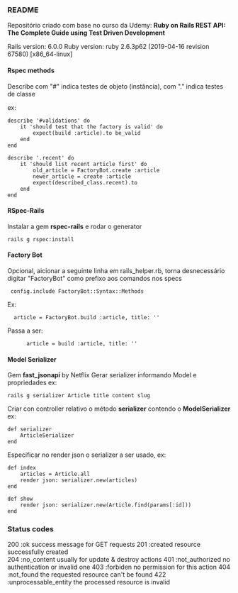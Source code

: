 ### README

Repositório criado com base no curso da Udemy:
**Ruby on Rails REST API: The Complete Guide using Test Driven Development**

Rails version: 6.0.0
Ruby version: ruby 2.6.3p62 (2019-04-16 revision 67580) [x86_64-linux]

#### Rspec methods

Describe com "#" indica testes de objeto (instância), 
com "." indica testes de classe

ex:

    describe '#validations' do 
        it 'should test that the factory is valid' do
            expect(build :article).to be_valid
        end 
    end

    describe '.recent' do
        it 'should list recent article first' do
            old_article = FactoryBot.create :article
            newer_article = create :article
            expect(described_class.recent).to 
        end
    end


#### RSpec-Rails
Instalar  a gem **rspec-rails** e rodar o generator
    
    rails g rspec:install
    
#### Factory Bot
Opcional, aicionar a seguinte linha em rails_helper.rb, torna desnecessário digitar "FactoryBot" como prefixo aos comandos nos specs

     config.include FactoryBot::Syntax::Methods

Ex:

      article = FactoryBot.build :article, title: ''

Passa a ser:

          article = build :article, title: ''


#### Model Serializer

Gem **fast_jsonapi** by Netflix
Gerar serializer informando Model e  propriedades ex:
        
    rails g serializer Article title content slug

Criar con controller relativo  o método **serializer** contendo o **ModelSerializer** ex:

    def serializer
        ArticleSerializer
    end


Especificar no render json o serializer a ser usado, ex:

    def index
        articles = Article.all
        render json: serializer.new(articles)
    end

    def show
        render json: serializer.new(Article.find(params[:id]))
    end
    
### Status codes

200 :ok                         success message for GET requests
201 :created                    resource successfully created  
204 :no_content                 usually for update & destroy actions
401 :not_authorized             no authentication or invalid one
403 :forbiden                   no permission for this action
404 :not_found                  the requested resource can't be found
422 :unprocessable_entity       the processed resource is invalid